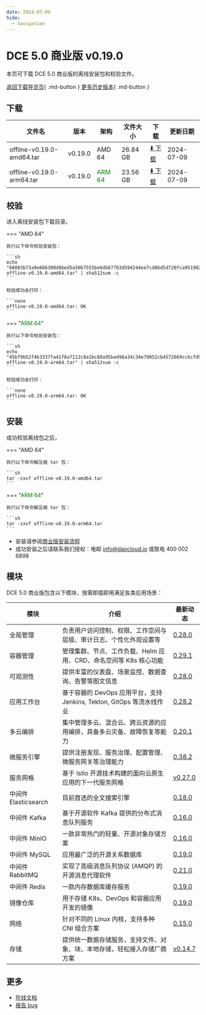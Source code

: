 ```yaml
---
date: 2024-07-09
hide:
  - navigation
---
```


# DCE 5.0 商业版 v0.19.0

本页可下载 DCE 5.0 商业版的离线安装包和校验文件。

[返回下载导览页](../index.md#_2){ .md-button } [更多历史版本](./dce5-installer-history.md){ .md-button }

## 下载

| 文件名 | 版本 | 架构 | 文件大小 | 下载 | 更新日期 |
| ----- | --- | ---- | ------ | --- | -------- |
| offline-v0.19.0-amd64.tar | v0.19.0 | AMD 64 | 26.84 GB | [:arrow_down: 下载](https://qiniu-download-public.daocloud.io/DaoCloud_Enterprise/dce5/offline-v0.19.0-amd64.tar) | 2024-07-09 |
| offline-v0.19.0-arm64.tar | v0.19.0 | <font color="green">ARM 64</font> | 23.56 GB | [:arrow_down: 下载](https://qiniu-download-public.daocloud.io/DaoCloud_Enterprise/dce5/offline-v0.19.0-arm64.tar) | 2024-07-09 |

## 校验

进入离线安装包下载目录。

=== "AMD 64"

    执行以下命令校验安装包：

    ```sh
    echo "68083b73a9e666300d8bed5a50b7555be6db67783d594244ee7cd8bd5d720fca95190261be7a9039a8aab54bb38ac6ba121946bbdbfd8f9921187ce8405cde8b  offline-v0.19.0-amd64.tar" | sha512sum -c
    ```

    校验成功会打印：

    ```none
    offline-v0.19.0-amd64.tar: OK
    ```

=== "<font color="green">ARM 64</font>"

    执行以下命令校验安装包：

    ```sh
    echo "45bf9b52f4b3337fa41f8a7112c8a1bc88a95bed96a34c34e79052cb4572669ccbcfd9689346771a8256eefe1588d0adb5404891282fca5934280059628b6472  offline-v0.19.0-arm64.tar" | sha512sum -c
    ```

    校验成功会打印：

    ```none
    offline-v0.19.0-arm64.tar: OK
    ```

## 安装

成功校验离线包之后，

=== "AMD 64"

    执行以下命令解压缩 tar 包：

    ```sh
    tar -zxvf offline-v0.19.0-amd64.tar
    ```

=== "<font color="green">ARM 64</font>"

    执行以下命令解压缩 tar 包：

    ```sh
    tar -zxvf offline-v0.19.0-arm64.tar
    ```

- 安装请参阅[商业版安装流程](../../install/commercial/start-install.md)
- 成功安装之后请联系我们授权：电邮 info@daocloud.io 或致电 400 002 6898

## 模块

DCE 5.0 商业版包含以下模块，按需即插即用满足各类应用场景：

| 模块 | 介绍 | 最新动态 |
| ---- | --- | ------- |
| 全局管理 | 负责用户访问控制、权限、工作空间与层级、审计日志、个性化外观设置等 | [0.28.0](../../ghippo/intro/release-notes.md#v0280) |
| 容器管理 | 管理集群、节点、工作负载、Helm 应用、CRD、命名空间等 K8s 核心功能 | [0.29.1](../../kpanda/intro/release-notes.md#v0291) |
| 可观测性 | 提供丰富的仪表盘、场景监控、数据查询、告警等图文信息 | [0.28.0](../../insight/intro/releasenote.md#v0280) |
| 应用工作台 | 基于容器的 DevOps 应用平台，支持 Jenkins, Tekton, GitOps 等流水线作业 | [0.28.2](../../amamba/intro/release-notes.md#v0282) |
| 多云编排 | 集中管理多云、混合云、跨云资源的应用编排，具备多云灾备、故障恢复等能力 | [0.20.1](../../kairship/intro/release-notes.md#v0200) |
| 微服务引擎 | 提供注册发现、服务治理、配置管理、微服务网关等治理能力 | [0.38.2](../../skoala/intro/release-notes.md#v0382) |
| 服务网格 | 基于 Istio 开源技术构建的面向云原生应用的下一代服务网格 | [v0.27.0](../../mspider/intro/release-notes.md#v0270) |
| 中间件 Elasticsearch | 目前首选的全文搜索引擎 | [0.18.0](../../middleware/elasticsearch/release-notes.md#v0190) |
| 中间件 Kafka | 基于开源软件 Kafka 提供的分布式消息队列服务 | [0.16.0](../../middleware/kafka/release-notes.md#v0180) |
| 中间件 MinIO | 一款非常热门的轻量、开源对象存储方案 | [0.16.0](../../middleware/minio/release-notes.md#v0170) |
| 中间件 MySQL | 应用最广泛的开源关系数据库 | [0.19.0](../../middleware/mysql/release-notes.md#v0180) |
| 中间件 RabbitMQ | 实现了高级消息队列协议 (AMQP) 的开源消息代理软件 | [0.21.0](../../middleware/rabbitmq/release-notes.md#v0230) |
| 中间件 Redis | 一款内存数据库缓存服务 | [0.19.0](../../middleware/redis/release-notes.md#v0190) |
| 镜像仓库 | 用于存储 K8s、DevOps 和容器应用开发的镜像 | [0.19.0](../../kangaroo/intro/release-notes.md#v0190) |
| 网络 | 针对不同的 Linux 内核，支持多种 CNI 组合方案 | [0.15.0](../../network/intro/releasenotes.md#v0150) |
| 存储 | 提供统一数据存储服务，支持文件、对象、块、本地存储，轻松接入存储厂商方案 | [v0.14.7](../../storage/hwameistor/releasenotes.md#v0147) |

## 更多

- [在线文档](../../dce/index.md)
- [报告 bug](https://github.com/DaoCloud/DaoCloud-docs/issues)
